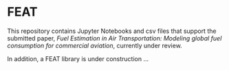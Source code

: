 # FEAT
This repository contains Jupyter Notebooks and csv files that support the submitted paper, *Fuel Estimation in Air Transportation: Modeling global fuel consumption for commercial aviation*, currently under review.

In addition, a FEAT library is under construction ...
